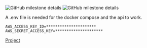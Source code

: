 ![GitHub milestone details](https://img.shields.io/github/milestones/progress/BarnesDevelopment/ResumeBuilder/1)
![GitHub milestone details](https://img.shields.io/github/milestones/progress/BarnesDevelopment/ResumeBuilder/2)


A .env file is needed for the docker compose and the api to work.

```
AWS_ACCESS_KEY_ID=**********************
AWS_SECRET_ACCESS_KEY=*********************
```

[Project](https://github.com/orgs/BarnesDevelopment/projects/2)
